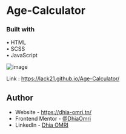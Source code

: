 # Age-Calculator

### Built with
  • HTML  
  • SCSS  
  • JavaScript  
  
![image](https://user-images.githubusercontent.com/100687592/229301100-1d28f071-3c0e-4a0f-9186-49912d92bb2b.png)

Link : https://lack21.github.io/Age-Calculator/

## Author

- Website - <https://dhia-omri.tn/>
- Frontend Mentor - [@DhiaOmri](https://www.frontendmentor.io/profile/DhiaOmri)
- LinkedIn - [Dhia OMRI](https://www.linkedin.com/in/dhia-omri-9295a2160/)
